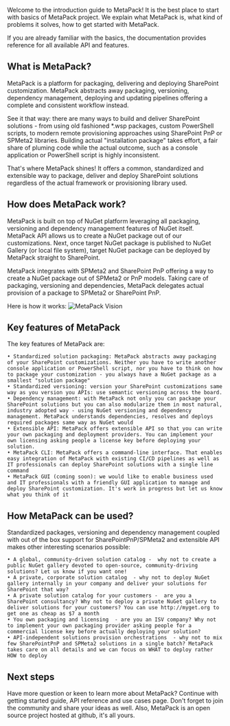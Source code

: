﻿---
Title: 'MetaPack Home'
Tile: true
TileTitle: 'MetaPack'
TileOrder: 50
TileLink: true
TileLinkOrder: 9
TileDescription: 'The package manager for SharePoint customizations.'
---

Welcome to the introduction guide to MetaPack! It is the best place to start with basics of MetaPack project. We explain what MetaPack is, what kind of problems it solves, how to get started with MetaPack.

If you are already familiar with the basics, the documentation provides reference for all available API and features.

## What is MetaPack?

MetaPack is a platform for packaging, delivering and deploying SharePoint customization. MetaPack abstracts away packaging, versioning, dependency management, deploying and updating pipelines offering a complete and consistent workflow instead. 

See it that way: there are many ways to build and deliver SharePoint solutions - from using old fashioned  *.wsp packages, custom PowerShell scripts, to modern remote provisioning approaches using SharePoint PnP or SPMeta2 libraries. Building actual "installation package" takes effort, a fair share of pluming code while the actual outcome, such as a console application or PowerShell script is highly inconsistent.

That's where MetaPack shines! It offers a common, standardized and extensible way to package, deliver and deploy SharePoint solutions regardless of the actual framework or provisioning library used. 

## How does MetaPack work?

MetaPack is built on top of NuGet platform leveraging all packaging, versioning and dependency management features of NuGet itself. MetaPack API allows us to create a NuGet package out of our customizations. Next, once target NuGet package is published to NuGet Gallery (or local file system), target NuGet package can be deployed by MetaPack straight to SharePoint. 

MetaPack integrates with SPMeta2 and SharePoint PnP offering a way to create a NuGet package out of SPMeta2 or PnP models. Taking care of packaging, versioning and dependencies, MetaPack delegates actual provision of a package to SPMeta2 or SharePoint PnP.

Here is how it works:
![MetaPack Vision](https://subpointsolutions-dev.netlify.com/content/img/products/metapack/metapack-vision.png)

## Key features of MetaPack
The key features of MetaPack are:

	• Standardized solution packaging: MetaPack abstracts away packaging of your SharePoint customizations. Neither you have to write another console application or PowerShell script, nor you have to think on how to package your customization - you always have a NuGet package as a smallest "solution package"
	• Standardized versioning: version your SharePoint customizations same way as you version you APIs: use semantic versioning across the board.
	• Dependency management: with MetaPack not only you can package your SharePoint solutions but you can also modularize them in most natural, industry adopted way - using NuGet versioning and dependency management. MetaPack understands dependencies, resolves and deploys required packages same way as NuGet would
	• Extensible API: MetaPack offers extensible API so that you can write your own packaging and deployment providers. You can implement your own licensing asking people a license key before deploying your solution.
	• MetaPack CLI: MetaPack offers a command-line interface. That enables easy integration of MetaPack with existing CI/CD pipelines as well as IT professionals can deploy SharePoint solutions with a single line command
	• MetaPack GUI (coming soon): we would like to enable business used and IT professionals with a friendly GUI application to manage and deploy SharePoint customization. It's work in progress but let us know what you think of it

## How MetaPack can be used?
Standardized packages, versioning and dependency management coupled with out of the box support  for SharePointPnP/SPMeta2 and extensible API makes other interesting scenarios possible:

	• A global, community-driven solution catalog -  why not to create a public NuGet gallery devoted to open-source, community-driving solutions? Let us know if you want one!
	• A private, corporate solution catalog  - why not to deploy NuGet gallery internally in your company and deliver your solutions for SharePoint that way?
	• A private solution catalog for your customers -  are you a SharePoint consultancy? Why not to deploy a private NuGet gallery to deliver solutions for your customers? You can use http://myget.org to get one as cheap as $7 a month
	• You own packaging and licensing  - are you an ISV company? Why not to implement your own packaging provider asking people for a commercial license key before actually deploying your solution?
	• API-independent solutions provision orchestrations  - why not to mix few SharePointPnP and SPMeta2 solutions in a single batch? MetaPack takes care on all details and we can focus on WHAT to deploy rather HOW to deploy

## Next steps
Have more question or keen to learn more about MetaPack? Continue with getting started guide,  API reference and use cases page. Don't forget to join the community and share your ideas as well. Also, MetaPack is an open source project hosted at github, it's all yours.
